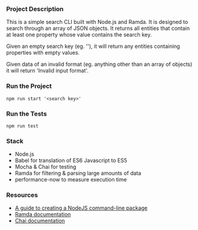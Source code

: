 ### Project Description
This is a simple search CLI built with Node.js and Ramda. It is designed to search through an array of JSON objects. It returns all entities that contain at least one property whose value contains the search key.

Given an empty search key (eg. ''), it will return any entities containing properties with empty values.

Given data of an invalid format (eg. anything other than an array of objects) it will return 'Invalid input format'.

### Run the Project
`npm run start '<search key>'`


### Run the Tests
`npm run test`

### Stack

- Node.js
- Babel for translation of ES6 Javascript to ES5
- Mocha & Chai for testing
- Ramda for filtering & parsing large amounts of data
- performance-now to measure execution time

### Resources

- [A guide to creating a NodeJS command-line package](https://medium.com/netscape/a-guide-to-create-a-nodejs-command-line-package-c2166ad0452e)
- [Ramda documentation](https://ramdajs.com/)
- [Chai documentation](https://www.chaijs.com/)
